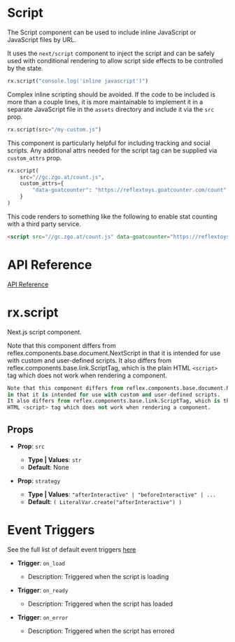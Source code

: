 # Script

The Script component can be used to include inline JavaScript or JavaScript files by URL.

It uses the `next/script` component to inject the script and can be safely used with conditional rendering to allow script side effects to be controlled by the state.

```python
rx.script("console.log('inline javascript')")
```

Complex inline scripting should be avoided. If the code to be included is more than a couple lines, it is more maintainable to implement it in a separate JavaScript file in the `assets` directory and include it via the `src` prop.

```python
rx.script(src="/my-custom.js")
```

This component is particularly helpful for including tracking and social scripts. Any additional attrs needed for the script tag can be supplied via `custom_attrs` prop.

```python
rx.script(
    src="//gc.zgo.at/count.js",
    custom_attrs={
        "data-goatcounter": "https://reflextoys.goatcounter.com/count"
    }
)
```

This code renders to something like the following to enable stat counting with a third party service.

```html
<script src="//gc.zgo.at/count.js" data-goatcounter="https://reflextoys.goatcounter.com/count" data-nscript="afterInteractive"></script>
```

# API Reference

[API Reference](/docs/library/other/script/#rx.script)

# rx.script

Next.js script component.

Note that this component differs from reflex.components.base.document.NextScript
in that it is intended for use with custom and user-defined scripts.
It also differs from reflex.components.base.link.ScriptTag, which is the plain
HTML `<script>` tag which does not work when rendering a component.

```python
Note that this component differs from reflex.components.base.document.NextScript
in that it is intended for use with custom and user-defined scripts.
It also differs from reflex.components.base.link.ScriptTag, which is the plain
HTML <script> tag which does not work when rendering a component.
```

## Props

- **Prop**: `src`
  - **Type | Values**: `str`
  - **Default**: None

- **Prop**: `strategy`
  - **Type | Values**: `"afterInteractive" | "beforeInteractive" | ...`
  - **Default**: `( LiteralVar.create("afterInteractive") )`

# Event Triggers

See the full list of default event triggers [here](https://reflex.dev/docs/api-reference/event-triggers/)

- **Trigger**: `on_load`
  - Description: Triggered when the script is loading

- **Trigger**: `on_ready`
  - Description: Triggered when the script has loaded

- **Trigger**: `on_error`
  - Description: Triggered when the script has errored
